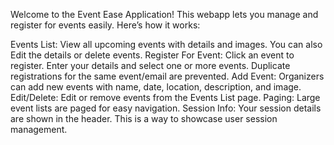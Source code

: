 Welcome to the Event Ease Application! This webapp lets you manage and register for events easily. Here’s how it works:

Events List: View all upcoming events with details and images. You can also Edit the details or delete events.
Register For Event: Click an event to register. Enter your details and select one or more events. Duplicate registrations for the same event/email are prevented.
Add Event: Organizers can add new events with name, date, location, description, and image.
Edit/Delete: Edit or remove events from the Events List page.
Paging: Large event lists are paged for easy navigation.
Session Info: Your session details are shown in the header. This is a way to showcase user session management.

